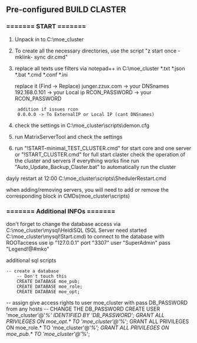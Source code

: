 
## Pre-configured BUILD CLASTER
### ======= START =======
1. Unpack in to C:\moe_cluster
2. To create all the necessary directories, use the script "z start once - mklink- sync dir.cmd"
3. replace all texts use filters via notepad++ in C:\moe_cluster
	*.txt *.json *.bat *.cmd *.conf *.ini

	replace it (Find -> Replace)
	junger.zzux.com -> your DNSnames
	192.168.0.101 -> your Local ip
	RCON_PASSWORD -> your RCON_PASSWORD

		addition if issues rcon
		0.0.0.0 -> To ExternalIP or Local IP (cant DNSnames)
4. check the settings in C:\moe_cluster\scripts\demon.cfg
5. run MatrixServerTool and check the settings
6. run "!START-minimal_TEST_CLUSTER.cmd" for start core and one server or "!START_CLUSTER.cmd" for full start claster
	check the operation of the cluster and servers
	if everything works fine run "Auto_Update_Backup_Claster.bat" to automatically run the cluster
	
dayly restart at 12:00 C:\moe_cluster\scripts\ShedulerRestart.cmd

when adding/removing servers, you will need to add or remove the corresponding block in CMDs(moe_cluster\scripts)

### ======= Additional INFOs =======
don't forget to change the database access via C:\moe_cluster\mysql\HeidiSQL (SQL Server need started C:\moe_cluster\mysql\!Start.cmd)
to connect to the database with ROOTaccess use ip "127.0.0.1" port "3307" user "SuperAdmin" pass "Legend!@#mko"

additional sql scripts

    -- create a database
		-- Don't touch this
		CREATE DATABASE moe_pub;
		CREATE DATABASE moe_role;
		CREATE DATABASE moe_opt;

-- assign give access rights to user moe_cluster with pass DB_PASSWORD from any hosts
		-- CHANGE THE DB_PASSWORD
		CREATE USER 'moe_cluster'@'_%' IDENTIFIED BY 'DB_PASSWORD';
		GRANT ALL PRIVILEGES ON moe_opt.* TO 'moe_cluster'@'_%';
		GRANT ALL PRIVILEGES ON moe_role.* TO 'moe_cluster'@'_%';
		GRANT ALL PRIVILEGES ON moe_pub.* TO 'moe_cluster'@'_%';
